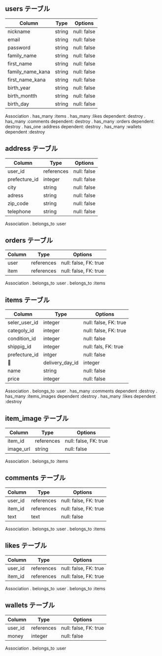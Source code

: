 ## users テーブル

| Column           | Type   | Options     |
| ---------------- | ------ | ----------- |
| nickname         | string | null: false |
| email            | string | null: false |
| password         | string | null: false |
| family_name      | string | null: false |
| first_name       | string | null: false |
| family_name_kana | string | null: false |
| first_name_kana  | string | null: false |
| birth_year       | string | null: false |
| birth_montth     | string | null: false |
| birth_day        | string | null: false |

Association
. has_many :items
. has_many :likes dependent: destroy
. has_many :comments dependent: destroy
. has_many :orders dependent: destroy
. has_one :address dependent: destroy
. has_many :wallets dependent :destroy


## address テーブル

| Column           | Type       | Options     |
| ---------------- | ---------- | ----------- |
| user_id          | references | null: false |
| prefecture_id    | integer    | null: false |
| city             | string     | null: false |
| adress           | string     | null: false |
| zip_code         | string     | null: false |
| telephone        | string     | null: false |

Association
. belongs_to :user

## orders テーブル

| Column  | Type       | Options               |
| ------- | ---------- | --------------------- |
| user    | references | null: false, FK: true |
| item    | references | null: false, FK: true |

Association
. belongs_to :user
. belongs_to :items

## items テーブル

| Column          | Type       | Options               |
| --------------- | ---------- | --------------------- |
| seler_user_id   | integer    | null: false, FK: true |
| categoly_id     | integer    | null: false, FK: true |
| condition_id    | integer    | null: false           |
| shippig_id      | integer    | null: fals, FK: true  |
| prefecture_id   | intger     | null: false           |
| delivery_day_id | integer    | null: false           |
| name            | string     | null: false           |
| price           | integer    | null: false           |

Association
. belongs_to :user
. has_many :comments dependent :destroy
. has_many :items_images dependent :destroy
. has_many :likes dependent :destroy


## item_image テーブル

| Column    | Type       | Options               |
| --------- | ---------- | --------------------- |
| item_id   | references | null: false, FK: true |
| image_url | string     | null: false           |

Association
. belongs_to :items

## comments テーブル

| Column  | Type       | Options               |
| ------- | ---------- | --------------------- |
| user_id | references | null: false, FK: true |
| item_id | references | null: false, FK: true |
| text    | text       | null: false           |

Association
. belongs_to :user
. belongs_to :items


## likes テーブル

| Column  | Type       | Options               |
| ------- | ---------- | --------------------- |
| user_id | references | null: false, FK: true |
| item_id | references | null: false, FK: true |

Association
. belongs_to :user
. belongs_to :items


## wallets テーブル

| Column  | Type       | Options               |
| ------- | -----------| --------------------- |
| user_id | references | null: false, FK: true |
| money   | integer    | null: false           |

Association
. belongs_to :user


